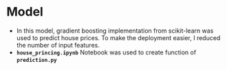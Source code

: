 # Model
- In this model, gradient boosting implementation from scikit-learn was used to predict house prices. To make the deployment easier, I reduced the number of input features.
- **`house_princing.ipynb`** Notebook was used to create function of **`prediction.py`**
